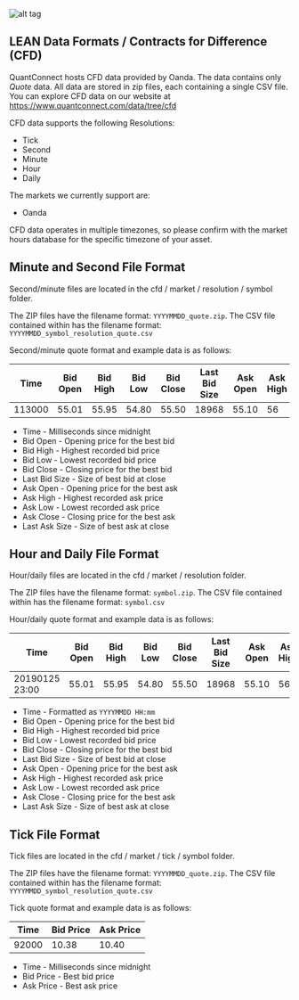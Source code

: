![alt tag](https://raw.githubusercontent.com/QuantConnect/Lean/master/Documentation/logo.white.small.png) 
## LEAN Data Formats / Contracts for Difference (CFD)

QuantConnect hosts CFD data provided by Oanda. The data contains only *Quote* data.
All data are stored in zip files, each containing a single CSV file. You can explore CFD data on our website at https://www.quantconnect.com/data/tree/cfd

CFD data supports the following Resolutions:

* Tick
* Second
* Minute
* Hour
* Daily

The markets we currently support are:

* Oanda

CFD data operates in multiple timezones, so please confirm with the market hours database for the specific timezone of your asset.

## Minute and Second File Format
Second/minute files are located in the cfd / market / resolution / symbol folder. 

The ZIP files have the filename format: `YYYYMMDD_quote.zip`. The CSV file contained within has the filename format: `YYYYMMDD_symbol_resolution_quote.csv`

Second/minute quote format and example data is as follows:

| Time | Bid Open | Bid High | Bid Low | Bid Close | Last Bid Size | Ask Open | Ask High | Ask Low | Ask Close | Last Ask Size |
| ---- | -------- | -------- | ------- | --------- | ------------- | -------- | -------- | ------- | --------- | ------------- |
| 113000 | 55.01 | 55.95 | 54.80 | 55.50 | 18968 | 55.10 | 56 | 54.85 | 55.55 | 2913 |

* Time - Milliseconds since midnight
* Bid Open - Opening price for the best bid
* Bid High - Highest recorded bid price
* Bid Low - Lowest recorded bid price
* Bid Close - Closing price for the best bid
* Last Bid Size - Size of best bid at close
* Ask Open - Opening price for the best ask
* Ask High - Highest recorded ask price
* Ask Low - Lowest recorded ask price
* Ask Close - Closing price for the best ask
* Last Ask Size - Size of best ask at close

## Hour and Daily File Format
Hour/daily files are located in the cfd / market / resolution folder.

The ZIP files have the filename format: `symbol.zip`. The CSV file contained within has the filename format: `symbol.csv`

Hour/daily quote format and example data is as follows:

| Time | Bid Open | Bid High | Bid Low | Bid Close | Last Bid Size | Ask Open | Ask High | Ask Low | Ask Close | Last Ask Size |
| ---- | -------- | -------- | ------- | --------- | ------------- | -------- | -------- | ------- | --------- | ------------- |
| 20190125 23:00 | 55.01 | 55.95 | 54.80 | 55.50 | 18968 | 55.10 | 56 | 54.85 | 55.55 | 2913 |

* Time - Formatted as `YYYYMMDD HH:mm`
* Bid Open - Opening price for the best bid
* Bid High - Highest recorded bid price
* Bid Low - Lowest recorded bid price
* Bid Close - Closing price for the best bid
* Last Bid Size - Size of best bid at close
* Ask Open - Opening price for the best ask
* Ask High - Highest recorded ask price
* Ask Low - Lowest recorded ask price
* Ask Close - Closing price for the best ask
* Last Ask Size - Size of best ask at close

## Tick File Format
Tick files are located in the cfd / market / tick / symbol folder.

The ZIP files have the filename format: `YYYYMMDD_quote.zip`. The CSV file contained within has the filename format: `YYYYMMDD_symbol_resolution_quote.csv`

Tick quote format and example data is as follows:

| Time | Bid Price | Ask Price |
| ---- | --------- | --------- |
| 92000 | 10.38 | 10.40 |

* Time - Milliseconds since midnight
* Bid Price - Best bid price
* Ask Price - Best ask price